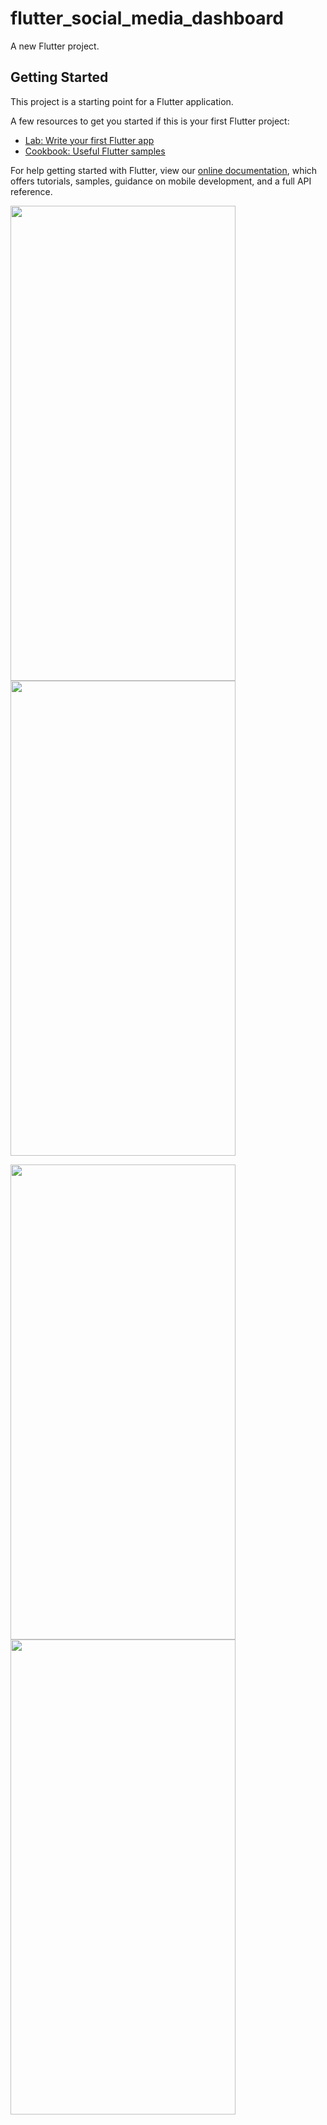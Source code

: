 # flutter_social_media_dashboard

A new Flutter project.

## Getting Started

This project is a starting point for a Flutter application.

A few resources to get you started if this is your first Flutter project:

- [Lab: Write your first Flutter app](https://flutter.dev/docs/get-started/codelab)
- [Cookbook: Useful Flutter samples](https://flutter.dev/docs/cookbook)

For help getting started with Flutter, view our
[online documentation](https://flutter.dev/docs), which offers tutorials,
samples, guidance on mobile development, and a full API reference.

<img src="https://user-images.githubusercontent.com/46061345/109407950-5491a180-79af-11eb-8d48-18f5f73dd8cc.jpg" width="360" height="760" /> <img src="https://user-images.githubusercontent.com/46061345/109407953-578c9200-79af-11eb-9ad5-54b4af409099.jpg" width="360" height="760" />

<img src="https://user-images.githubusercontent.com/46061345/109407956-58bdbf00-79af-11eb-8b66-ab555eea0238.jpg" width="360" height="760" /> <img src="https://user-images.githubusercontent.com/46061345/109407958-5a878280-79af-11eb-953a-18bd19652c17.jpg" width="360" height="760" />



